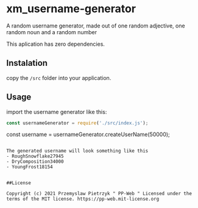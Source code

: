 # xm_username-generator

A random username generator, made out of one random adjective, one random noun and a random number

This aplication has zero dependencies.

## Instalation
copy the `/src` folder into your application.

## Usage

import the username generator like this:

```js
const usernameGenerator = require('./src/index.js');
```
const username = usernameGenerator.createUserName(50000);
```

The generated username will look something like this
- RoughSnowflake27945
- DryComposition34000
- YoungFrost18154


##License

Copyright (c) 2021 Przemyslaw Pietrzyk " PP-Web " Licensed under the terms of the MIT license. https://pp-web.mit-license.org
